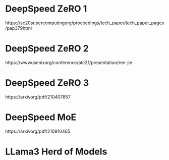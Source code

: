 # DeepSpeed ZeRO 1	
https://sc20supercomputingorg/proceedings/tech_paper/tech_paper_pages/pap379html


# DeepSpeed ZeRO 2	
https://wwwusenixorg/conference/atc21/presentation/ren-jie


# DeepSpeed ZeRO 3	
https://arxivorg/pdf/210407857


# DeepSpeed MoE	
https://arxivorg/pdf/210910465


# LLama3 Herd of Models 


